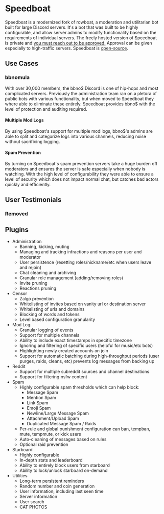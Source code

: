 # Speedboat

Speedboat is a modernized fork of rowboat, a moderation and utilitarian bot built for large Discord servers. It's a bot that was built to be highly configurable, and allow server admins to modify functionality based on the requirements of individual servers. The freely hosted version of Speedboat is private and [you must reach out to be approved.](https://discord.gg/qT7qGq6) Approval can be given especially to high-traffic servers. Speedboat is [open-source](https://github.com/SethBots/speedboat).

## Use Cases

### bbnomula

With over 30,000 members, the bbno$ Discord is one of hip-hops and most complicated servers. Previously the administration team ran on a pletora of public bots with various functionality, but when moved to Speedboat they where able to eliminate these entirely. Speedboat provides bbno$ with the level of protection and auditing required.

#### Multiple Mod Logs

By using Speedboat's support for multiple mod logs, bbno$'s admins are able to split and categorize logs into various channels, reducing noise without sacrificing logging.

#### Spam Prevention

By turning on Speedboat's spam prevention servers take a huge burden off moderators and ensures the server is safe especially when nobody is watching. With the high level of configurability they were able to ensure a level of security which does not impact normal chat, but catches bad actors quickly and efficiently.

## User Testimonials

### Removed

## Plugins

- Administration
  - Banning, kicking, muting
  - Managing and tracking infractions and reasons per user and moderator
  - User persistence (resetting roles/nickname/etc when users leave and rejoin)
  - Chat cleaning and archiving
  - Granular role management (adding/removing roles)
  - Invite pruning
  - Reactions pruning
- Censor
  - Zalgo prevention
  - Whitelisting of invites based on vanity url or destination server
  - Whitelisting of urls and domains
  - Blocking of words and tokens
  - Level based configuration granularity
- Mod Log
  - Granular logging of events
  - Support for multiple channels
  - Ability to include exact timestamps in specific timezone
  - Ignoring and filtering of specific users (helpful for music/etc bots)
  - Highlighting newly created accounts on join
  - Support for automatic batching during high-throughput periods (user purges, raids, cleans, etc) prevents log messages from backing up
- Reddit
  - Support for multiple subreddit sources and channel destinations
  - Support for filtering nsfw content
- Spam
  - Highly configurable spam thresholds which can help block:
    - Message Spam
    - Mention Spam
    - Link Spam
    - Emoji Spam
    - Newline/Large Message Spam
    - Attachment/Upload Spam
    - Duplicated Message Spam / Raids
  - Per-rule and global punishment configuration can ban, tempban, mute, tempmute, or kick users
  - Auto-cleaning of messages based on rules
  - Optional raid prevention
- Starboard
  - Highly configurable
  - In-depth stats and leaderboard
  - Ability to entirely block users from starboard
  - Ability to lock/unlock starboard on-demand
- Utilities
  - Long-term persistent reminders
  - Random number and coin generation
  - User information, including last seen time
  - Server information
  - User search
  - CAT PHOTOS
